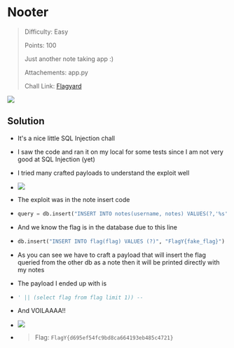 # Nooter

> Difficulty: Easy
> 
> Points: 100
> 
> Just another note taking app :)
> 
> Attachements: app.py
> 
> Chall Link: [Flagyard](https://flagyard.com/labs/training-labs/2/challenges/00c862b7-13cb-4142-8116-3dde550f4daa)

![](/home/ayham/snap/marktext/9/.config/marktext/images/2022-12-01-19-40-48-asset-3.png)

## Solution

- It's a nice little SQL Injection chall

- I saw the code and ran it on my local for some tests since I am not very good at SQL Injection (yet)

- I tried many crafted payloads to understand the exploit well

- ![](/home/ayham/snap/marktext/9/.config/marktext/images/2022-12-01-19-36-44-asset-1.png)  

- The exploit was in the note insert code 

- ```py
  query = db.insert("INSERT INTO notes(username, notes) VALUES(?,'%s')" % note, session['username')
  ```

- And we know the flag is in the database due to this line

- ```py
  db.insert("INSERT INTO flag(flag) VALUES (?)", "FlagY{fake_flag}")
  ```

- As you can see we have to craft a payload that will insert the flag queried from the other db as a note then it will be printed directly with my notes

- The payload I ended up with is 

- ```py
  ' || (select flag from flag limit 1)) --
  ```

- And VOILAAAA!!

- ![](/home/ayham/snap/marktext/9/.config/marktext/images/2022-12-01-19-40-12-asset-2.png)

- >  Flag: `FlagY{d695ef54fc9bd8ca664193eb485c4721}`
